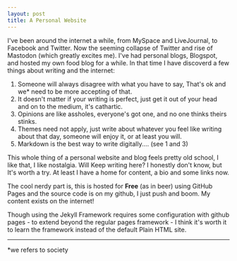 ```yaml
---
layout: post
title: A Personal Website
---
```


I've been around the internet a while, from MySpace and LiveJournal, to Facebook and Twitter. Now the seeming collapse of Twitter and rise of Mastodon (which greatly excites me). I've had personal blogs, Blogspot, and hosted my own food blog for a while. In that time I have discoverd a few things about writing and the internet:

1. Someone will always disagree with what you have to say, That's ok and we* need to be more accepting of that. 
2. It doesn't matter if your writing is perfect, just get it out of your head and on to the medium, it's cathartic. 
3. Opinions are like assholes, everyone's got one, and no one thinks theirs stinks. 
4. Themes need not apply, just write about whatever you feel like writing about that day, someone will enjoy it, or at least you will.
5. Markdown is the best way to write digitally.... (see 1 and 3)

This whole thing of a personal website and blog feels pretty old school, I like that, I like nostalgia. Will Keep writing here? I honestly don't know, but It's worth a try. At least I have a home for content, a bio and some links now. 

The cool nerdy part is, this is hosted for **Free** (as in beer) using GitHub Pages and the source code is on my github, I just push and boom. My content exists on the internet! 

Though using the Jekyll Framework requires some configuration with github pages - to extend beyond the regular pages framework - I think it's worth it to learn the framework instead of the default Plain HTML site. 

---
*we refers to society